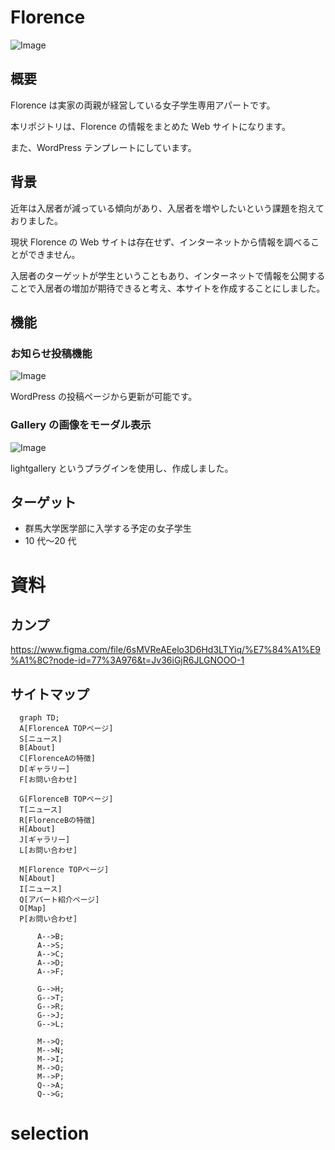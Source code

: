 # Florence

![Image](https://user-images.githubusercontent.com/110820784/210612315-f40e206b-7bdd-4104-bfd3-bd61d2576cf5.png)

## 概要

Florence は実家の両親が経営している女子学生専用アパートです。

本リポジトリは、Florence の情報をまとめた Web サイトになります。

また、WordPress テンプレートにしています。

## 背景

近年は入居者が減っている傾向があり、入居者を増やしたいという課題を抱えておりました。

現状 Florence の Web サイトは存在せず、インターネットから情報を調べることができません。

入居者のターゲットが学生ということもあり、インターネットで情報を公開することで入居者の増加が期待できると考え、本サイトを作成することにしました。

## 機能

### お知らせ投稿機能

![Image](https://user-images.githubusercontent.com/110820784/210747773-01e883bf-c185-4120-82a9-1da4f928182c.png)

WordPress の投稿ページから更新が可能です。

### Gallery の画像をモーダル表示

![Image](https://user-images.githubusercontent.com/110820784/210757304-38cc7094-8cb9-430c-9956-8a04892f9c7f.png)

lightgallery というプラグインを使用し、作成しました。

## ターゲット

- 群馬大学医学部に入学する予定の女子学生
- 10 代〜20 代

# 資料

## カンプ

https://www.figma.com/file/6sMVReAEelo3D6Hd3LTYiq/%E7%84%A1%E9%A1%8C?node-id=77%3A976&t=Jv36iGjR6JLGNOOO-1

## サイトマップ

```mermaid
  graph TD;
  A[FlorenceA TOPページ]
  S[ニュース]
  B[About]
  C[FlorenceAの特徴]
  D[ギャラリー]
  F[お問い合わせ]

  G[FlorenceB TOPページ]
  T[ニュース]
  R[FlorenceBの特徴]
  H[About]
  J[ギャラリー]
  L[お問い合わせ]

  M[Florence TOPページ]
  N[About]
  I[ニュース]
  Q[アパート紹介ページ]
  O[Map]
  P[お問い合わせ]

      A-->B;
      A-->S;
      A-->C;
      A-->D;
      A-->F;

      G-->H;
      G-->T;
      G-->R;
      G-->J;
      G-->L;

      M-->Q;
      M-->N;
      M-->I;
      M-->O;
      M-->P;
      Q-->A;
      Q-->G;
```
# selection
